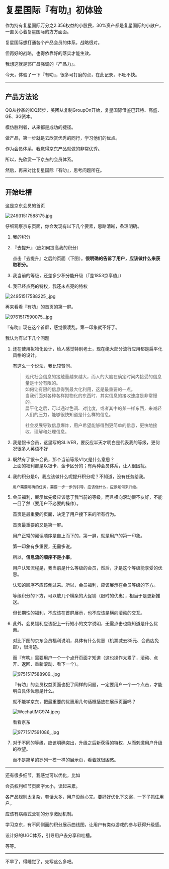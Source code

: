# 复星国际『有叻』初体验
作为持有复星国际万分之2.356权益的小股民，30%资产都是复星国际的小散户，一直关心着复星国际的方方面面。

复星国际想打通各个产品会员的体系，战略很对。

但再好的战略，也得依靠好的落实才能生效。

我想这就是郭广昌强调的『产品力』。

今天，体验了一下『有叻』，很多可打磨的点，在此记录，不吐不快。

---

## 产品方法论

QQ从抄袭的ICQ起步，美团从复制GroupOn开始，复星国际借鉴巴菲特、高盛、GE、3G资本。

模仿胜利者，从来都是成功的捷径。

做产品，第一步就是去欣赏优秀的同行，学习他们的优点。

作为会员体系，我觉得京东产品就做的非常优秀。

所以，先欣赏一下京东的会员体系。

然后，再来对比复星国际『有叻』，思考问题所在。

---

## 开始吐槽

这是京东会员的首页

![24931517588175.jpg](/-/S/jpg/0T78eEwIjLK4No8W_3CxLyDkDpdbIZoa0qkeNA.jpg)

仔细观察京东页面，你会发现有以下几个要素，思路清晰，条理明确。

1.  我的积分
    
2.  『去提升』（应如何提高我的积分）
    
    点击『去提升』之后的页面（下图）。**很明确的告诉了用户，应该做什么来获取积分。**
    
3.  我当前的等级，还差多少积分能升级（『差1853京享值』）
    
4.  我已经点亮的特权，我还未点亮的特权
    

![24951517588225_.jpg](/-/S/jpg/HDi7kntjYYWaswOl_F5QwShkAs-q8TioNHKUqQ.jpg)

再来看看『有叻』的首页的第一屏。

![9761517590075_.jpg](/-/S/jpg/KevYLm2otfiizmt6OxAZ5C-jQ6UB_rUSOMTo0g.jpg)

『有叻』现在这个首屏，感觉很凌乱，第一印象就不好了。

我认为有以下几个问题

1.  还在使用拟物化设计，给人感觉特别老土，现在绝大部分流行应用都是扁平化风格的设计。
    
    有这么一个说法，我比较赞同。
    
    > 现代社会信息的接触量越来越大，而人的大脑在确定时间内接受的信息量是十分有限的。  
    > 如何让有限的信息得到最大化利用，这是最重要的一点。  
    > 当我们面对各种各样拟物化的东西时，其实信息的接收速度是非常慢的。  
    > 扁平化之后，可以通过色调、对比度，或者其中的某一样东西，来减轻人们的压力，能够很快知道是什么样的信息。
    > 
    > 社会发展导致信息爆炸，用户希望能够得到更简单的信息，更快地接收、理解和处理信息。
    
2.  我是银卡会员，这里写的SLIVER，要反应半天才明白是代表我的等级，更何况很多人英语不好
    
3.  既然有了银卡会员，那个当前等级V1又是什么意思？  
    上面的福利都是以银卡、金卡区分的；有两种会员体系，让人很困扰。
    
4.  我的积分是0，我应该做什么呢提升积分呢？不知道，没有任务给我。
    
    ```
    用户需要明确的任务，需要一步一步的引导，应该做什么，应该如何来升级。 
    ```
5.  会员福利，展示优先级应该低于我当前的等级，而且横向滚动很不友好，不能一目了然（要用户不必要的操作）。
    
    首页是最重要的页面，决定了用户接下来的所有行为。
    
    首页最重要的又是第一屏。
    
    用户正常的阅读顺序是自上而下的，第一屏，就是用户的第一印象。
    
    第一印象有多重要，无需多说。
    
    所以，**信息流的顺序不是小事**。
    
    用户认知流程是，我当前是什么等级的会员，然后，才是这个等级能享受的优惠。
    
    认知的顺序不应该倒过来。所以，会员福利，应该展示在会员等级的下方。
    
    等级积分的下方，可以放几个横条的大促销（限时的优惠），相当于是更新推送。
    
    但长期性的福利，不应该在首屏展示，也不应该是横向滚动的交互。
    
6.  此外，会员福利应该配上一行短小的文字说明，无需点击也能知道是什么优惠。
    
    对比下图的京东会员福利说明，具体有什么优惠（机票减去35元、会员店免邮），很清楚。
    
    而『有叻』需要用户一个一个点开页面才知道（这也操作太累了，滚动、点开、返回、重新滚动、看下一个）。
    
    ![9751517588909_.jpg](/-/S/jpg/lL6oHYIWJfZhspESgf1L7m-dcEPcc91DdaUahA.jpg)
    
    『有叻』的会员权益页面也犯了同样的问题，一定要用户一个一个点击，才能明白具体优惠是什么。
    
    就不能学京东，把最重要的优惠用几句话概括放在展示页面吗？
    
    ![WechatIMG974.jpeg](/-/S/jpeg/Kry6R0SviibTVhy8-G5Nqc2z8u7bVgRur_BSxA.jpeg)
    
    看看京东
    
    ![9771517591086_.jpg](/-/S/jpg/kA3qcu9TqFc9Gc9JuuYn1nBI9495hzoSzRu8Xw.jpg)
    
7.  对于不同的等级，应该明确突出，升级之后新获得的特权，从而刺激用户升级的欲望。
    
    而不是简单的罗列一模一样的展示页，看着就很困惑。
    

---

还有很多细节，我感觉可以优化，比如

会员权利细节页面字太小，读起来累。

各产品规则太复杂，套话太多，用户没耐心完。要好好优化下文案，一下子抓住用户。

应该有病毒式营销的分享激励机制。

学习京东，有不同侧面的积分展示曲线图，让用户有类似游戏的参与获得升级感。

设计好的UGC体系，引导用户去分享和吐槽。

等等。

---

不早了，得睡觉了，先写这么多吧。